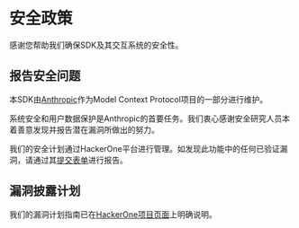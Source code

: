# 安全政策

感谢您帮助我们确保SDK及其交互系统的安全性。

## 报告安全问题

本SDK由[Anthropic](https://www.anthropic.com/)作为Model Context Protocol项目的一部分进行维护。

系统安全和用户数据保护是Anthropic的首要任务。我们衷心感谢安全研究人员本着善意发现并报告潜在漏洞所做出的努力。

我们的安全计划通过HackerOne平台进行管理。如发现此功能中的任何已验证漏洞，请通过其[提交表单](https://hackerone.com/anthropic-vdp/reports/new?type=team&report_type=vulnerability)进行报告。

## 漏洞披露计划

我们的漏洞计划指南已在[HackerOne项目页面](https://hackerone.com/anthropic-vdp)上明确说明。